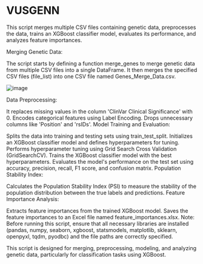 # VUSGENN

This script merges multiple CSV files containing genetic data, preprocesses the data, trains an XGBoost classifier model, evaluates its performance, and analyzes feature importances.

Merging Genetic Data:

The script starts by defining a function merge_genes to merge genetic data from multiple CSV files into a single DataFrame.
It then merges the specified CSV files (file_list) into one CSV file named Genes_Merge_Data.csv.

![image](https://github.com/enesozyaramiss/VUSGENN/assets/62839938/4796d2d3-1cf5-4af4-b440-adebda25ca60)

Data Preprocessing:

It replaces missing values in the column 'ClinVar Clinical Significance' with 0.
Encodes categorical features using Label Encoding.
Drops unnecessary columns like 'Position' and 'rsIDs'.
Model Training and Evaluation:

Splits the data into training and testing sets using train_test_split.
Initializes an XGBoost classifier model and defines hyperparameters for tuning.
Performs hyperparameter tuning using Grid Search Cross Validation (GridSearchCV).
Trains the XGBoost classifier model with the best hyperparameters.
Evaluates the model's performance on the test set using accuracy, precision, recall, F1 score, and confusion matrix.
Population Stability Index:

Calculates the Population Stability Index (PSI) to measure the stability of the population distribution between the true labels and predictions.
Feature Importance Analysis:

Extracts feature importances from the trained XGBoost model.
Saves the feature importances to an Excel file named feature_importances.xlsx.
Note: Before running this script, ensure that all necessary libraries are installed (pandas, numpy, seaborn, xgboost, statsmodels, matplotlib, sklearn, openpyxl, tqdm, pyodbc) and the file paths are correctly specified.

This script is designed for merging, preprocessing, modeling, and analyzing genetic data, particularly for classification tasks using XGBoost.
